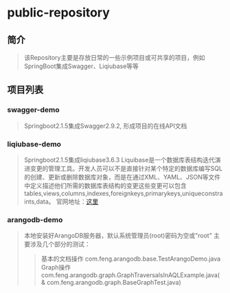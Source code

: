# public-repository
## 简介
>该Repository主要是存放日常的一些示例项目或可共享的项目，例如SpringBoot集成Swagger、Liqiubase等等
## 项目列表
### swagger-demo
>Springboot2.1.5集成Swagger2.9.2, 形成项目的在线API文档
### liqiubase-demo
>Springboot2.1.5集成liqiubase3.6.3
Liquibase是一个数据库表结构迭代演进变更的管理工具。开发人员可以不是直接针对某个特定的数据库编写SQL的创建、更新或删除数据库对象，而是在通过XML、YAML、JSON等文件中定义描述他们所需的数据库表结构的变更这些变更可以包含tables,views,columns,indexes,foreignkeys,primarykeys,uniqueconstraints,data。
官网地址：[这里](http://www.liquibase.org)
### arangodb-demo
>本地安装好ArangoDB服务器，默认系统管理员(root)密码为空或"root"
主要涉及几个部分的测试：
>> 基本的文档操作 com.feng.arangodb.base.TestArangoDemo.java
>> Graph操作 com.feng.arangodb.graph.GraphTraversalsInAQLExample.java(& com.feng.arangodb.graph.BaseGraphTest.java)
